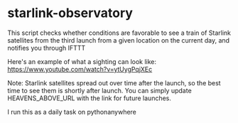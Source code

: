 # starlink-observatory
This script checks whether conditions are favorable to see a train of Starlink satellites from the third launch from a given location on the current day, and notifies you through IFTTT

Here's an example of what a sighting can look like: https://www.youtube.com/watch?v=ytUygPqjXEc

Note: Starlink satellites spread out over time after the launch, so the best time to see them is shortly after launch. You can simply update HEAVENS_ABOVE_URL with the link for future launches. 

I run this as a daily task on pythonanywhere
